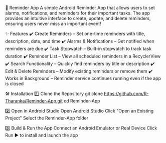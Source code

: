 📅 Reminder App
A simple Android Reminder App that allows users to set alarms, notifications, and reminders for their important tasks. The app provides an intuitive interface to create, update, and delete reminders, ensuring users never miss an important event!

✨ Features
✔️ Create Reminders – Set one-time reminders with title, description, date, and time
✔️ Alarms & Notifications – Get notified when reminders are due
✔️ Task Stopwatch – Built-in stopwatch to track task duration
✔️ Reminder List – View all scheduled reminders in a RecyclerView
✔️ Search Functionality – Quickly find reminders by title or description
✔️ Edit & Delete Reminders – Modify existing reminders or remove them
✔️ Works in Background – Reminder service continues running even if the app is closed


🛠 Installation
1️⃣ Clone the Repository
git clone https://github.com/R-Tharanka/Reminder-App.git
cd Reminder-App

2️⃣ Open in Android Studio
Open Android Studio
Click "Open an Existing Project"
Select the Reminder-App folder

3️⃣ Build & Run the App
Connect an Android Emulator or Real Device
Click Run ▶️ to install and launch the app
